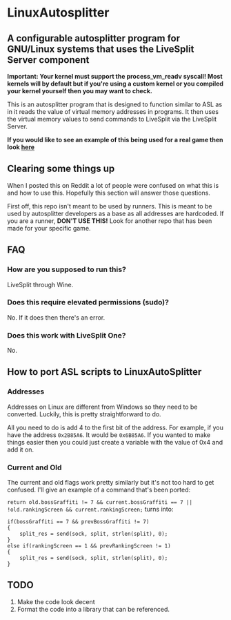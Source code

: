 # LinuxAutosplitter
## A configurable autosplitter program for GNU/Linux systems that uses the LiveSplit Server component

**Important: Your kernel must support the process_vm_readv syscall! Most kernels will by default but if you're using a custom kernel or you compiled your kernel yourself then you may want to check.**

This is an autosplitter program that is designed to function similar to ASL as in it reads the value of virtual memory addresses in programs. It then uses the virtual memory values to send commands to LiveSplit via the LiveSplit Server.

**If you would like to see an example of this being used for a real game then look [here](https://github.com/Loomeh/JSRLinuxAutosplitter)**

## Clearing some things up
When I posted this on Reddit a lot of people were confused on what this is and how to use this. Hopefully this section will answer those questions.

First off, this repo isn't meant to be used by runners. This is meant to be used by autosplitter developers as a base as all addresses are hardcoded. If you are a runner, **DON'T USE THIS!** Look for another repo that has been made for your specific game.

## FAQ
### How are you supposed to run this?
LiveSplit through Wine.

### Does this require elevated permissions (sudo)?
No. If it does then there's an error.

### Does this work with LiveSplit One?
No.

## How to port ASL scripts to LinuxAutoSplitter
### Addresses
Addresses on Linux are different from Windows so they need to be converted. Luckily, this is pretty straightforward to do.

All you need to do is add 4 to the first bit of the address. For example, if you have the address `0x2B85A6`. It would be `0x6B85A6`. If you wanted to make things easier then you could just create a variable with the value of 0x4 and add it on.

### Current and Old
The current and old flags work pretty similarly but it's not too hard to get confused. I'll give an example of a command that's been ported:

`return old.bossGraffiti != 7 && current.bossGraffiti == 7 || !old.rankingScreen && current.rankingScreen;` turns into:

```
if(bossGraffiti == 7 && prevBossGraffiti != 7) 
{
    split_res = send(sock, split, strlen(split), 0);
}
else if(rankingScreen == 1 && prevRankingScreen != 1)
{
    split_res = send(sock, split, strlen(split), 0);
}
```

## TODO
1. Make the code look decent
2. Format the code into a library that can be referenced.
